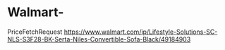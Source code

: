# Walmart-

PriceFetchRequest <https://www.walmart.com/ip/Lifestyle-Solutions-SC-NLS-S3F28-BK-Serta-Niles-Convertible-Sofa-Black/49184903>
